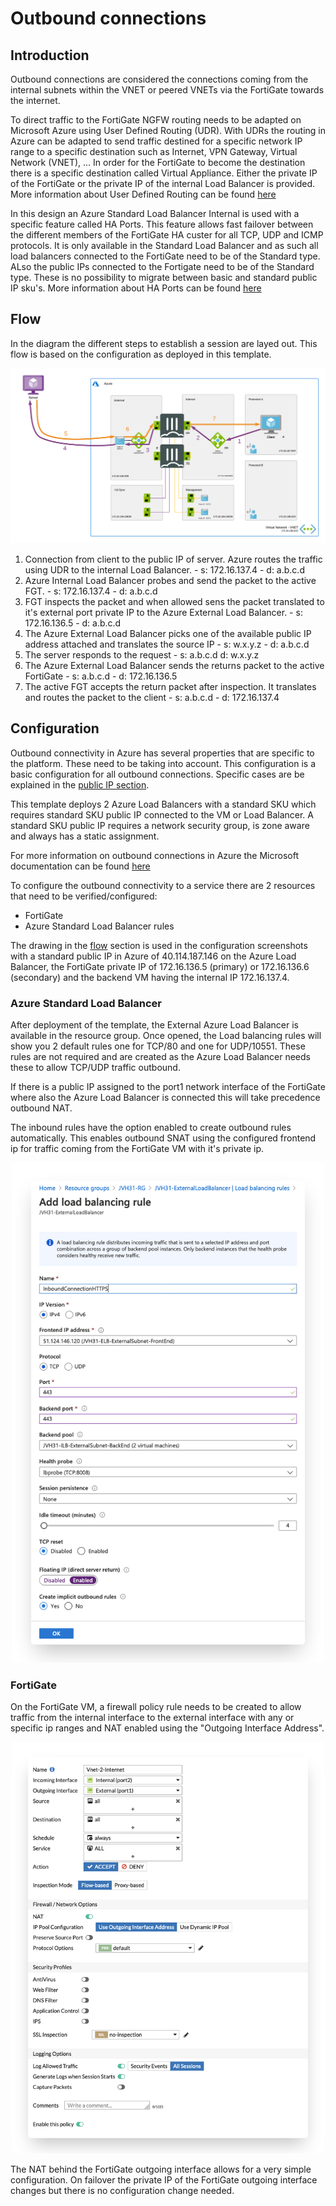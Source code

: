 # Outbound connections

## Introduction

Outbound connections are considered the connections coming from the internal subnets within the VNET or peered VNETs via the FortiGate towards the internet.

To direct traffic to the FortiGate NGFW routing needs to be adapted on Microsoft Azure using User Defined Routing (UDR). With UDRs the routing in Azure can be adapted to send traffic destined for a specific network IP range to a specific destination such as Internet, VPN Gateway, Virtual Network (VNET), ... In order for the FortiGate to become the destination there is a specific destination called Virtual Appliance. Either the private IP of the FortiGate or the private IP of the internal Load Balancer is provided. More information about User Defined Routing can be found [here](https://docs.microsoft.com/en-us/azure/virtual-network/virtual-networks-udr-overview)

In this design an Azure Standard Load Balancer Internal is used with a specific feature called HA Ports. This feature allows fast failover between the different members of the FortiGate HA custer for all TCP, UDP and ICMP protocols. It is only available in the Standard Load Balancer and as such all load balancers connected to the FortiGate need to be of the Standard type. ALso the public IPs connected to the Fortigate need to be of the Standard type. These is no possibility to migrate between basic and standard public IP sku's. More information about HA Ports can be found [here](https://docs.microsoft.com/en-us/azure/load-balancer/load-balancer-ha-ports-overview)

## Flow

In the diagram the different steps to establish a session are layed out. This flow is based on the configuration as deployed in this template.

![Inbound flow](../images/outbound-flow.png)

1. Connection from client to the public IP of server. Azure routes the traffic using UDR to the internal Load Balancer. - s: 172.16.137.4 - d: a.b.c.d
2. Azure Internal Load Balancer probes and send the packet to the active FGT. - s: 172.16.137.4 - d: a.b.c.d
3. FGT inspects the packet and when allowed sens the packet translated to it's external port private IP to the Azure External Load Balancer. - s: 172.16.136.5 - d: a.b.c.d
4. The Azure External Load Balancer picks one of the available public IP address attached and translates the source IP - s: w.x.y.z - d: a.b.c.d
5. The server responds to the request - s: a.b.c.d d: w.x.y.z
6. The Azure External Load Balancer sends the returns packet to the active FortiGate - s: a.b.c.d - d: 172.16.136.5
7. The active FGT accepts the return packet after inspection. It translates and routes the packet to the client - s: a.b.c.d - d: 172.16.137.4

## Configuration

Outbound connectivity in Azure has several properties that are specific to the platform. These need to be taking into account. This configuration is a basic configuration for all outbound connections. Specific cases are be explained in the [public IP section](config-public-ip.md).

This template deploys 2 Azure Load Balancers with a standard SKU which requires standard SKU public IP connected to the VM or Load Balancer. A standard SKU public IP requires a network security group, is zone aware and always has a static assignment.

For more information on outbound connections in Azure the Microsoft documentation can be found [here](https://docs.microsoft.com/en-us/azure/load-balancer/load-balancer-outbound-connections)

To configure the outbound connectivity to a service there are 2 resources that need to be verified/configured:

- FortiGate
- Azure Standard Load Balancer rules

The drawing in the [flow](#flow) section is used in the configuration screenshots with a standard public IP in Azure of 40.114.187.146 on the Azure Load Balancer, the FortiGate private IP of 172.16.136.5 (primary) or 172.16.136.6 (secondary) and the backend VM having the internal IP 172.16.137.4.

### Azure Standard Load Balancer

After deployment of the template, the External Azure Load Balancer is available in the resource group. Once opened, the Load balancing rules will show you 2 default rules one for TCP/80 and one for UDP/10551. These rules are not required and are created as the Azure Load Balancer needs these to allow TCP/UDP traffic outbound.

If there is a public IP assigned to the port1 network interface of the FortiGate where also the Azure Load Balancer is connected this will take precedence outbound NAT.

The inbound rules have the option enabled to create outbound rules automatically. This enables outbound SNAT using the configured frontend ip for traffic coming from the FortiGate VM with it's private ip.

<p align="center">
  <img width="500px" src="../images/inbound-lbrule-create.png">
</p>

### FortiGate

On the FortiGate VM, a firewall policy rule needs to be created to allow traffic from the internal interface to the external interface with any or specific ip ranges and NAT enabled using the "Outgoing Interface Address".

<p align="center">
  <img width="500px" src="../images/outbound-fgt-policy.png">
</p>

The NAT behind the FortiGate outgoing interface allows for a very simple configuration. On failover the private IP of the FortiGate outgoing interface changes but there is no configuration change needed.
